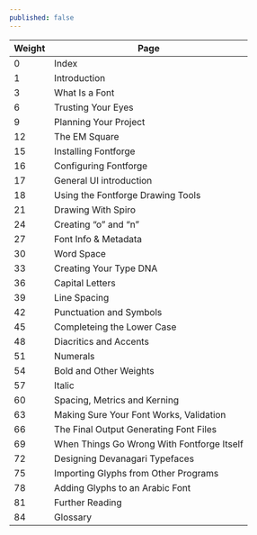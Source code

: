 ```yaml
---
published: false
---
```


| Weight | Page                                       |
|--------|--------------------------------------------|
| 0      | Index                                      |
| 1      | Introduction                               |
| 3      | What Is a Font                             |
| 6      | Trusting Your Eyes                         |
| 9      | Planning Your Project                      |
| 12     | The EM Square                              |
| 15     | Installing Fontforge                       |
| 16     | Configuring Fontforge                      |
| 17     | General UI introduction                    |
| 18     | Using the Fontforge Drawing Tools          |
| 21     | Drawing With Spiro                         |
| 24     | Creating “o” and “n”                       |
| 27     | Font Info & Metadata                       |
| 30     | Word Space                                 |
| 33     | Creating Your Type DNA                     |
| 36     | Capital Letters                            |
| 39     | Line Spacing                               |
| 42     | Punctuation and Symbols                    |
| 45     | Completeing the Lower Case                 |
| 48     | Diacritics and Accents                     |
| 51     | Numerals                                   |
| 54     | Bold and Other Weights                     |
| 57     | Italic                                     |
| 60     | Spacing, Metrics and Kerning               |
| 63     | Making Sure Your Font Works, Validation    |
| 66     | The Final Output Generating Font Files     |
| 69     | When Things Go Wrong With Fontforge Itself |
| 72     | Designing Devanagari Typefaces             |
| 75     | Importing Glyphs from Other Programs       |
| 78     | Adding Glyphs to an Arabic Font            |
| 81     | Further Reading                            |
| 84     | Glossary                                   |